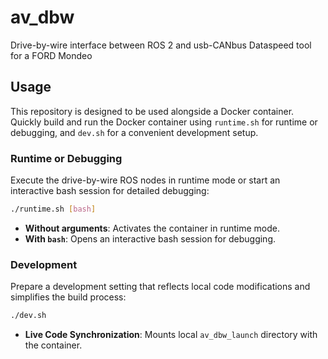 # av_dbw
Drive-by-wire interface between ROS 2 and usb-CANbus Dataspeed tool for a FORD Mondeo

## Usage

This repository is designed to be used alongside a Docker container. Quickly build and run the Docker container using `runtime.sh` for runtime or debugging, and `dev.sh` for a convenient development setup.

### Runtime or Debugging

Execute the drive-by-wire ROS nodes in runtime mode or start an interactive bash session for detailed debugging:

```bash
./runtime.sh [bash]
```

- **Without arguments**: Activates the container in runtime mode.
- **With `bash`**: Opens an interactive bash session for debugging.

### Development

Prepare a development setting that reflects local code modifications and simplifies the build process:

```bash
./dev.sh
```

- **Live Code Synchronization**: Mounts local `av_dbw_launch` directory with the container.